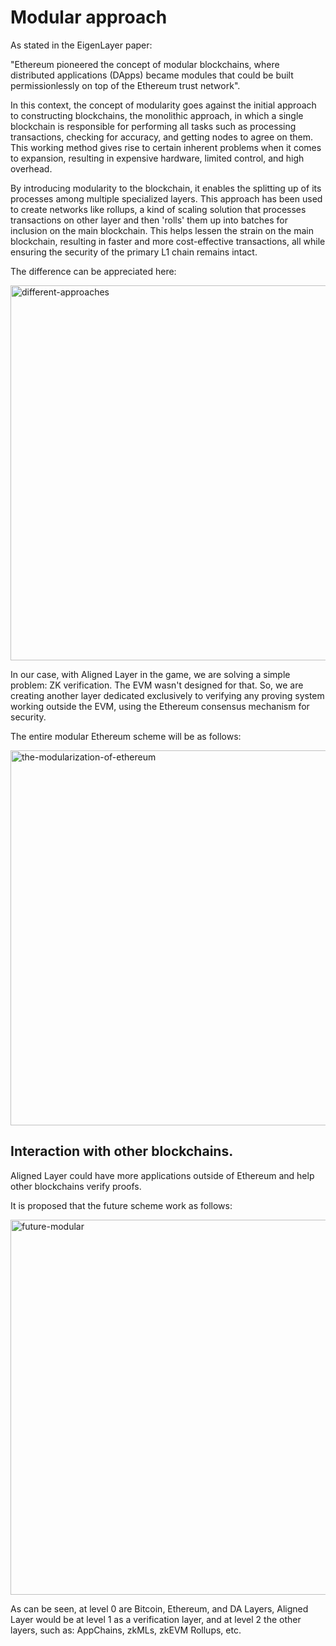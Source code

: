 # Modular approach

As stated in the EigenLayer paper:

"Ethereum pioneered the concept of modular blockchains, where distributed applications (DApps) became modules that could be built permissionlessly on top of the Ethereum trust network".

In this context, the concept of modularity goes against the initial approach to constructing blockchains, the monolithic approach, in which a single blockchain is responsible for performing all tasks such as processing transactions, checking for accuracy, and getting nodes to agree on them. This working method gives rise to certain inherent problems when it comes to expansion, resulting in expensive hardware, limited control, and high overhead.

By introducing modularity to the blockchain, it enables the splitting up of its processes among multiple specialized layers. This approach has been used to create networks like rollups, a kind of scaling solution that processes transactions on other layer and then 'rolls' them up into batches for inclusion on the main blockchain. This helps lessen the strain on the main blockchain, resulting in faster and more cost-effective transactions, all while ensuring the security of the primary L1 chain remains intact.

The difference can be appreciated here:

<div style="max-width: fit-content; margin-left: auto; margin-right: auto;">
  <a href="https://alignedlayer.com/bridge"><img alt="different-approaches" src="./images/different-approaches.jpg" width=600></a>

In our case, with Aligned Layer in the game, we are solving a simple problem: ZK verification. The EVM wasn't designed for that. So, we are creating another layer dedicated exclusively to verifying any proving system working outside the EVM, using the Ethereum consensus mechanism for security.

The entire modular Ethereum scheme will be as follows:

<div style="max-width: fit-content; margin-left: auto; margin-right: auto;">
  <a href="https://alignedlayer.com/bridge"><img alt="the-modularization-of-ethereum" src="./images/the-modularization-of-ethereum.jpg" width=600></a>

## Interaction with other blockchains.

Aligned Layer could have more applications outside of Ethereum and help other blockchains verify proofs.

It is proposed that the future scheme work as follows:

<div style="max-width: fit-content; margin-left: auto; margin-right: auto;">
  <a href="https://alignedlayer.com/bridge"><img alt="future-modular" src="./images/future-modular.jpg" width=600></a>

As can be seen, at level 0 are Bitcoin, Ethereum, and DA Layers, Aligned Layer would be at level 1 as a verification layer, and at level 2 the other layers, such as: AppChains, zkMLs, zkEVM Rollups, etc.

